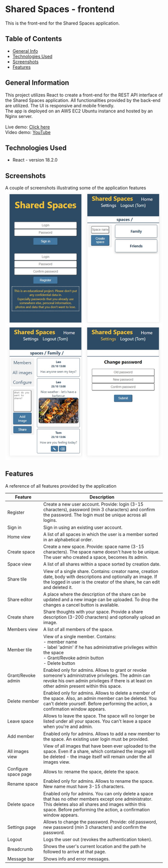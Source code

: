 # Shared Spaces - frontend
This is the front-end for the Shared Spaces application.
<br/>


## Table of Contents
* [General Info](#general-information)
* [Technologies Used](#technologies-used)
* [Screenshots](#screenshots)
* [Features](#features)


## General Information
This project utilizes React to create a front-end for the REST API interface of the Shared Spaces application.
All functionalities provided by the back-end are utilized. The UI is responsive and mobile friendly.<br/>
The app is deployed on an AWS EC2 Ubuntu instance and hosted by an Nginx server.<br/><br/>
Live demo: [Click here](http://ec2-54-146-229-245.compute-1.amazonaws.com/)<br/>
Video demo: [YouTube](https://youtu.be/CBPJWvYRU5c)


## Technologies Used
- React - version 18.2.0


## Screenshots
A couple of screenshots illustrating some of the application features
<br/>
![screenshot](./screenshots/screenshots.jpg)


## Features
A reference of all features provided by the application 

|Feature                   |Description |
| ------------------------ | ---------- |
|Register                  |Create a new user account. Provide: login (3-15 characters), password (min 3 characters) and confirm the password. The login must be unique across all logins. |
|Sign in                   |Sign in using an existing user account. |
|Home view                 |A list of all spaces in which the user is a member sorted in an alphabetical order. |
|Create space              |Create a new space. Provide: space name (3-15 characters). The space name doesn't have to be unique. The user who created a space, becomes its admin. |
|Space view                |A list of all shares within a space sorted by creation date.|
|Share tile                |View of a single share. Contains: creator name, creation date, body with descriptions and optionally an image. If the logged in user is the creator of the share, he can edit and deleted it. | 
|Share editor              |A place where the description of the share can be updated and a new image can be uploaded. To drop the changes a cancel button is available.|
|Create share              |Share thoughts with your space. Provide a share description (3-200 characters) and optionally upload an image. |
|Members view              |A list of all members of the space. |
|Member tile               |View of a single member. Contains: <br/>- member name<br/>- label 'admin' if he has administrative privileges within the space<br/>- Grant/Revoke admin button<br/>- Delete button |
|Grant/Revoke admin        |Enabled only for admins. Allows to grant or revoke someone's administrative privileges. The admin can revoke his own admin privileges if there is at least on other admin present within this space. |
|Delete  member            |Enabled only for admins. Allows to delete a member of the space. Also, an admin member can be deleted. You can't delete yourself. Before performing the action, a confirmation window appears. |
|Leave space               |Allows to leave the space. The space will no longer be listed under all your spaces. You can't leave a space when you're and admin. |
|Add member                |Enabled only for admins. Allows to add a new member to the space. An existing user login must be provided. |
|All images view           |View of all images that have been ever uploaded to the space. Even if a share, which contained the image will be deleted - the image itself will remain under the all images view. |
|Configure space page      |Allows to: rename the space, delete the space. |
|Rename space              |Enabled only for admins. Allows to rename the space. New name must have 3-15 characters. |
|Delete space              |Enabled only for admins. You can only delete a space that has no other members except one administrator. This deletes also all shares and images within this space. Before performing the action, a confirmation window appears. |
|Settings page             |Allows to change the password. Provide: old password, new password (min 3 characters) and confirm the password. |
|Logout                    |Logs the user out (revokes the authentication token).|
|Breadcrumb                |Shows the user's current location and the path he followed to arrive at that page. |
|Message bar               |Shows info and error messages. | 



